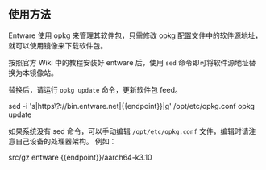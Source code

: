 ## 使用方法

Entware 使用 opkg 来管理其软件包，只需修改 opkg 配置文件中的软件源地址，就可以使用镜像来下载软件包。

按照官方 Wiki 中的教程安装好 entware 后，使用 `sed` 命令即可将软件源地址替换为本镜像站。

替换后，请运行 `opkg update` 命令，更新软件包 feed。

<tmpl z-lang="bash">
sed -i 's|https\?://bin.entware.net|{{endpoint}}|g' /opt/etc/opkg.conf
opkg update
</tmpl>

如果系统没有 sed 命令，可以手动编辑 `/opt/etc/opkg.conf` 文件，编辑时请注意自己设备的处理器架构。
例如：

<tmpl>
src/gz entware {{endpoint}}/aarch64-k3.10
</tmpl>

